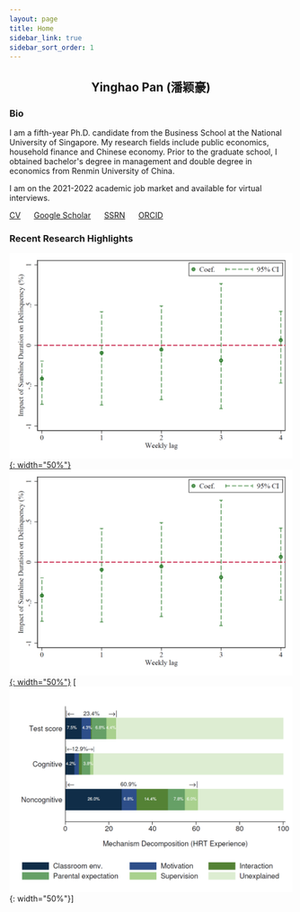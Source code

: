 ```yaml
---
layout: page
title: Home
sidebar_link: true
sidebar_sort_order: 1
---
```

 

## <center> Yinghao Pan (潘颖豪) </center>

### Bio
I am a fifth-year Ph.D. candidate from the Business School at the National University of Singapore. My research fields include public economics, household finance and Chinese economy. Prior to the graduate school, I obtained bachelor's degree in management and double degree in economics from Renmin University of China.

I am on the 2021-2022 academic job market and available for virtual interviews.

[CV](https://scholar.google.com/citations?user=d8OG-4UAAAAJ&hl=en) &nbsp;&nbsp;&nbsp;&nbsp; [Google Scholar](https://scholar.google.com/citations?user=d8OG-4UAAAAJ&hl=en) &nbsp;&nbsp;&nbsp;&nbsp;  [SSRN](https://papers.ssrn.com/sol3/cf_dev/AbsByAuth.cfm?per_id=2959716) &nbsp;&nbsp;&nbsp;&nbsp;  [ORCID](https://orcid.org/0000-0002-4363-9619) 



### Recent Research Highlights

[![Sunshine duration negatively affects solar loan delinquency.](\assets\1.png){: width="50%"}](https://papers.ssrn.com/sol3/papers.cfm?abstract_id=3939686) &nbsp;[![Teachers with management responsibilities helps to improve student test scores, cognitive and non-cognitive abilities.](\assets\1.png){: width="50%"}](https://papers.ssrn.com/sol3/papers.cfm?abstract_id=3803728) [![.](\assets\3.png){: width="50%"}]